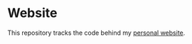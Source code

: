 Website
=======

This repository tracks the code behind my [personal website](http://matthewyu.ca).
